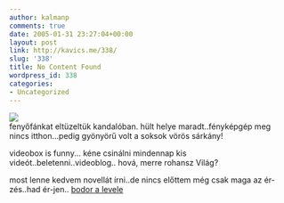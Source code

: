 ```yaml
---
author: kalmanp
comments: true
date: 2005-01-31 23:27:04+00:00
layout: post
link: http://kavics.me/338/
slug: '338'
title: No Content Found
wordpress_id: 338
categories:
- Uncategorized
---
```


![](http://kavics.freeblog.hu/Files/flame.gif)  
fenyőfánkat eltüzeltük kandalóban. hült helye maradt..fényképgép meg nincs itthon...pedig gyönyörű volt a soksok vörös sárkány!




videobox is funny... kéne csinálni mindennap kis videót..beletenni..videoblog.. hová, merre rohansz Világ?




most lenne kedvem novellát írni..de nincs előttem még csak maga az ér-zés..had ér-jen.. [bodor a levele](http://www.vassfamily.net/music/MP3/Attila%20-%20ErikASzolo.mp3)



